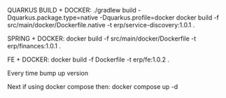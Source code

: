 QUARKUS BUILD + DOCKER:
./gradlew build -Dquarkus.package.type=native -Dquarkus.profile=docker
docker build -f src/main/docker/Dockerfile.native -t erp/service-discovery:1.0.1 .

SPRING + DOCKER:
docker build -f src/main/docker/Dockerfile -t erp/finances:1.0.1 .

FE + DOCKER:
docker build -f Dockerfile -t erp/fe:1.0.2 .

Every time bump up version

Next if using docker compose then:
docker compose up -d
